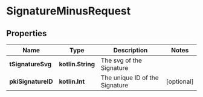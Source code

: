 
# SignatureMinusRequest

## Properties
Name | Type | Description | Notes
------------ | ------------- | ------------- | -------------
**tSignatureSvg** | **kotlin.String** | The svg of the Signature | 
**pkiSignatureID** | **kotlin.Int** | The unique ID of the Signature |  [optional]



